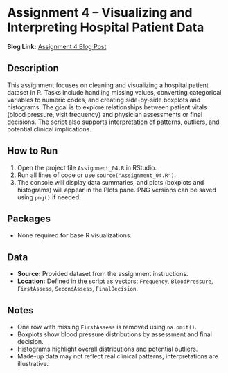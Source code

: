 # Assignment 4 – Visualizing and Interpreting Hospital Patient Data  

**Blog Link:** [Assignment 4 Blog Post](https://premithapagadala.blogspot.com/2025/09/assignment-4.html)

## Description
This assignment focuses on cleaning and visualizing a hospital patient dataset in R. Tasks include handling missing values, converting categorical variables to numeric codes, and creating side-by-side boxplots and histograms. The goal is to explore relationships between patient vitals (blood pressure, visit frequency) and physician assessments or final decisions. The script also supports interpretation of patterns, outliers, and potential clinical implications.  

## How to Run
1. Open the project file `Assignment_04.R` in RStudio.  
2. Run all lines of code or use `source("Assignment_04.R")`.  
3. The console will display data summaries, and plots (boxplots and histograms) will appear in the Plots pane. PNG versions can be saved using `png()` if needed.  

## Packages
- None required for base R visualizations.    

## Data
- **Source:** Provided dataset from the assignment instructions.  
- **Location:** Defined in the script as vectors: `Frequency`, `BloodPressure`, `FirstAssess`, `SecondAssess`, `FinalDecision`.  

## Notes
- One row with missing `FirstAssess` is removed using `na.omit()`.  
- Boxplots show blood pressure distributions by assessment and final decision.  
- Histograms highlight overall distributions and potential outliers.  
- Made-up data may not reflect real clinical patterns; interpretations are illustrative.  